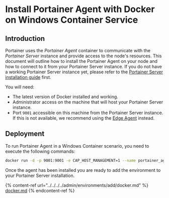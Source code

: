 # Install Portainer Agent with Docker on Windows Container Service

## Introduction

Portainer uses the _Portainer Agent_ container to communicate with the _Portainer Server_ instance and provide access to the node's resources. This document will outline how to install the Portainer Agent on your node and how to connect to it from your Portainer Server instance. If you do not have a working Portainer Server instance yet, please refer to the [Portainer Server installation guide](../../server/docker/wcs.md) first.

You will need:

* The latest version of Docker installed and working.
* Administrator access on the machine that will host your Portainer Server instance.
* Port `9001` accessible on this machine from the Portainer Server instance. If this is not available, we recommend using the [Edge Agent](../edge.md) instead.

## Deployment

To run Portainer Agent in a Windows Container scenario, you need to execute the following commands:

```bash
docker run -d -p 9001:9001 -e CAP_HOST_MANAGEMENT=1 --name portainer_agent --restart=always -v C:\:C:\host -v C:\ProgramData\docker\volumes:C:\ProgramData\docker\volumes -v \\.\pipe\docker_engine:\\.\pipe\docker_engine portainer/agent:2.10.0
```

Once the agent has been installed you are ready to add the environment to your Portainer Server installation.&#x20;

{% content-ref url="../../../../admin/environments/add/docker.md" %}
[docker.md](../../../../admin/environments/add/docker.md)
{% endcontent-ref %}
